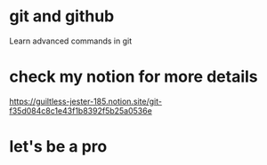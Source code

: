 # git and github
Learn advanced commands in git 

# check my notion for more details
https://guiltless-jester-185.notion.site/git-f35d084c8c1e43f1b8392f5b25a0536e



# let's be  a pro 
